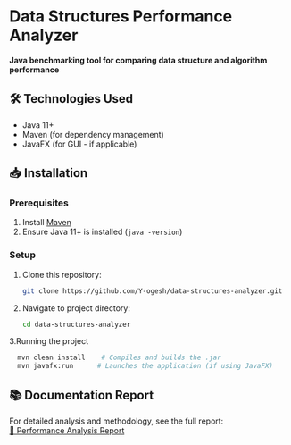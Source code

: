 # Data Structures Performance Analyzer  
**Java benchmarking tool for comparing data structure and algorithm performance**  

## 🛠️ Technologies Used  
- Java 11+  
- Maven (for dependency management)  
- JavaFX (for GUI - if applicable)  

## 📥 Installation  
### Prerequisites  
1. Install [Maven](https://maven.apache.org/install.html)  
2. Ensure Java 11+ is installed (`java -version`)  

### Setup  
1. Clone this repository:  
   ```bash
   git clone https://github.com/Y-ogesh/data-structures-analyzer.git
2. Navigate to project directory:
    ```bash
   cd data-structures-analyzer
   
3.Running the project
 ```bash
   mvn clean install    # Compiles and builds the .jar
   mvn javafx:run      # Launches the application (if using JavaFX)
```
## 📚 Documentation Report  
For detailed analysis and methodology, see the full report:  
[📄 Performance Analysis Report](Data-Structures-Performance-Analyzer/Periyasamy_documentation.pdf)  
